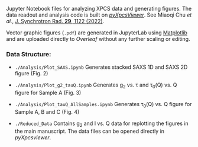 
Jupyter Notebook files for analyzing XPCS data and generating figures. The data readout and analysis code is built on [*pyXpcsViewer*](https://github.com/AdvancedPhotonSource/pyXpcsViewer). See Miaoqi Chu *et al.*, [J. Synchrotron Rad. **29**, 1122 (2022)](https://scripts.iucr.org/cgi-bin/paper?S1600577522004830). 

Vector graphic figures (`.pdf`) are generated in JupyterLab using [Matplotlib](https://matplotlib.org/) and are uploaded directly to *Overleaf* without any further scaling or editing.

### Data Structure:

* `./Analysis/Plot_SAXS.ipynb`
Generates stacked SAXS 1D and SAXS 2D figure (Fig. 2)

* `./Analysis/Plot_g2_tauQ.ipynb`
Generates g<sub>2</sub> vs. τ and τ<sub>0</sub>(Q) vs. Q figure for Sample A (Fig. 3)

* `./Analysis/Plot_tauQ_AllSamples.ipynb`
Generates τ<sub>0</sub>(Q) vs. Q figure for Sample A, B and C (Fig. 4)

* `./Reduced_Data`
Contains g<sub>2</sub> and I vs. Q data for replotting the figures in the main manuscript. The data files can be opened directly in *pyXpcsviewer*.
